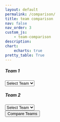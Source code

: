 ```yaml
---
layout: default
permalink: /comparison/
title: team comparison
nav: false
nav_order: 3
custom_js:
    - team-comparison
description: 
chart:
    echarts: true
pretty_table: True
---
```

<style>
  table[data-toggle="table"] tbody td {
    color: #2c3e50 !important;
  }
</style>
<script src="/assets/js/team-comparison.js"></script>
<div class="container mt-4">
  <div class="row">
    <!-- Team 1 Comparison -->
    <div class="col-md-6">
      <div class="card">
        <div class="card-header">
          <h5>Team 1</h5>
        </div>
        <div class="card-body">
          <select id="team1-select" class="form-control mb-3">
            <option value="">Select Team</option>
          </select>
          <div id="team1-stats" class="mt-3">
            <!-- Team 1 stats will go here -->
          </div>
        </div>
      </div>
    </div>
    <!-- Team 2 Comparison -->
    <div class="col-md-6">
      <div class="card">
        <div class="card-header">
          <h5>Team 2</h5>
        </div>
        <div class="card-body">
          <select id="team2-select" class="form-control mb-3">
            <option value="">Select Team</option>
          </select>
          <div id="team2-stats" class="mt-3">
            <!-- Team 2 stats will go here -->
          </div>
        </div>
      </div>
    </div>
  </div>
  <!-- Button to Compare Teams -->
  <div class="row mt-3">
    <div class="col-12 text-center">
      <button id="compare-btn" class="btn btn-primary">Compare Teams</button>
    </div>
  </div>
  <!-- Comparison Results -->
  <div id="comparison-results" class="mt-4" style="display:none;">
    <div class="row justify-content-center">
      <div class="card">
        <div id="comparison-table-div">
          <!-- Comparison table will be inserted here -->
        </div>
      </div>
    </div>
  </div>
</div>
<br>
<!-- Chart container -->
<div id="chart-container" style="height: 400px; width: 100%;"></div>

<!-- Pie Charts Row -->
<div class="row mt-4">
  <div class="col-md-6">
    <div id="team1-pie" style="height: 300px; width: 100%;"></div>
  </div>
  <div class="col-md-6">
    <div id="team2-pie" style="height: 300px; width: 100%;"></div>
  </div>
</div>
